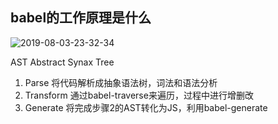 ## babel的工作原理是什么

![2019-08-03-23-32-34](http://picbed.sedationh.cn/566a1ac865cfc0b1bf5511f377ff6828.png)

AST Abstract Synax Tree

1. Parse 将代码解析成抽象语法树，词法和语法分析
2. Transform 通过babel-traverse来遍历，过程中进行增删改
3. Generate 将完成步骤2的AST转化为JS，利用babel-generate


